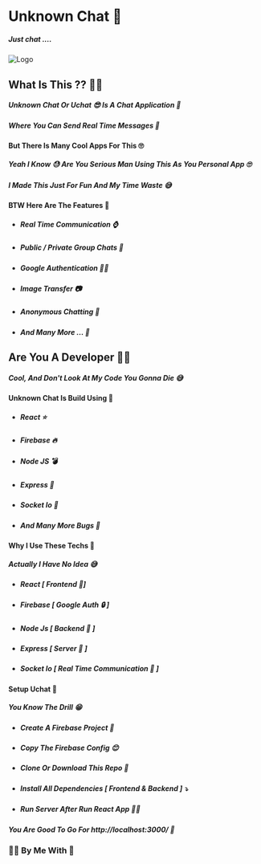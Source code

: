 # Unknown Chat 📨

##### Just chat  ....

![Logo](https://s2.svgbox.net/hero-outline.svg?ic=chat&color=AF7AC5)

## What Is This ?? 🤷‍♀️

##### Unknown Chat Or Uchat 😎 Is A Chat Application 📴 

##### Where You Can Send Real Time Messages 📨



#### But There Is Many Cool Apps For This 🙄

##### Yeah I Know 😓 Are You Serious Man Using This As You Personal App 🙄

##### I Made This Just For Fun And My Time Waste 😅



#### BTW Here Are The Features 🚀

* ##### Real Time Communication ⌚

* ##### Public / Private Group Chats 📢

* ##### Google Authentication 🦸‍♂️

* ##### Image Transfer 📷

* ##### Anonymous Chatting 🦊 

* ##### And Many More ... 🌄



## Are You A Developer 👨‍💻

##### Cool, And Don't Look At My Code You Gonna Die 😅



#### Unknown Chat Is Build Using 🧱



* ##### React ⭐

* ##### Firebase 🔥

* ##### Node JS 💣

* ##### Express 🚂

* ##### Socket Io 📶

* ##### And Many More Bugs 🐛



#### Why I Use These Techs 🧰

##### Actually I Have No Idea 😅



* ##### React [ Frontend 🐥]

* ##### Firebase [ Google Auth 🔒 ]

* ##### Node Js [ Backend 🎒 ]

* ##### Express [ Server 💾 ]

* ##### Socket Io [ Real Time Communication 📴 ]



#### Setup Uchat 📐

##### You Know The Drill 😁



* ##### Create A Firebase Project 🧯

* ##### Copy The Firebase Config 😊

* ##### Clone Or Download This Repo 📂

* ##### Install All Dependencies [ Frontend & Backend ] ⤵

* ##### Run Server After Run React App 🏃‍♀️

##### You Are Good To Go For http://localhost:3000/ 🙂



### 👨‍💻 By Me With 🐜

